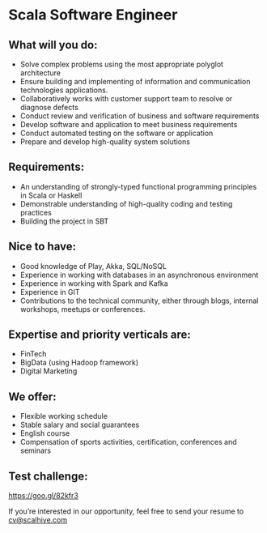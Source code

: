 # Scala Software Engineer

## What will you do:
- Solve complex problems using the most appropriate polyglot architecture
- Ensure building and implementing of information and communication technologies applications.
- Collaboratively works with customer support team to resolve or diagnose defects
- Conduct review and verification of business and software requirements
- Develop software and application to meet business requirements
- Conduct automated testing on the software or application
- Prepare and develop high-quality system solutions


## Requirements:
- An understanding of strongly-typed functional programming principles in Scala or Haskell
- Demonstrable understanding of high-quality coding and testing practices
- Building the project in SBT

## Nice to have:
- Good knowledge of Play, Akka, SQL/NoSQL
- Experience in working with databases in an  asynchronous environment
- Experience in working with Spark and Kafka
- Experience in GIT
- Contributions to the technical community, either through blogs, internal workshops, meetups or conferences.


## Expertise and priority verticals are:
- FinTech
- BigData (using Hadoop framework)
- Digital Marketing


## We offer:
- Flexible working schedule
- Stable salary and social guarantees
- English course
- Compensation of sports activities, certification, conferences and seminars


## Test challenge:
https://goo.gl/82kfr3

If you’re interested in our opportunity, feel free to send your resume to
cv@scalhive.com


